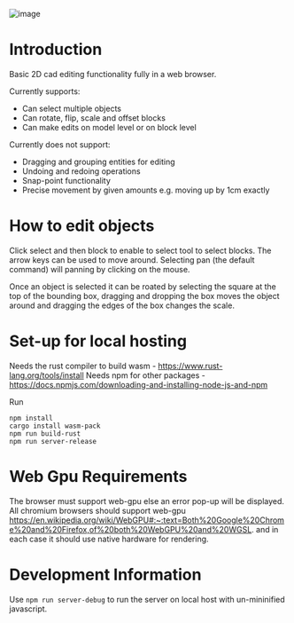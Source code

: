 ![image](https://github.com/user-attachments/assets/953a28d0-7d6e-44d3-95b3-62b93d5b23db)

# Introduction

Basic 2D cad editing functionality fully in a web browser.

Currently supports:

- Can select multiple objects
- Can rotate, flip, scale and offset blocks
- Can make edits on model level or on block level

Currently does not support:

- Dragging and grouping entities for editing
- Undoing and redoing operations
- Snap-point functionality
- Precise movement by given amounts e.g. moving up by 1cm exactly

# How to edit objects

Click select and then block to enable to select tool to select blocks. The arrow keys can be used to move around. Selecting pan (the default command) will panning by clicking on the mouse.

Once an object is selected it can be roated by selecting the square at the top of the bounding box, dragging and dropping the box moves the object around and dragging the edges of the box changes the scale.

# Set-up for local hosting

Needs the rust compiler to build wasm - https://www.rust-lang.org/tools/install
Needs npm for other packages - https://docs.npmjs.com/downloading-and-installing-node-js-and-npm

Run
```
npm install
cargo install wasm-pack
npm run build-rust
npm run server-release
```

# Web Gpu Requirements

The browser must support web-gpu else an error pop-up will be displayed. All chromium browsers should support web-gpu https://en.wikipedia.org/wiki/WebGPU#:~:text=Both%20Google%20Chrome%20and%20Firefox,of%20both%20WebGPU%20and%20WGSL. and in each case it should use native hardware for rendering.

# Development Information

Use `npm run server-debug` to run the server on local host with un-mininified javascript.
